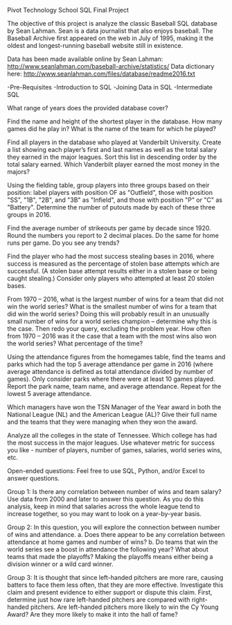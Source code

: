 Pivot Technology School SQL Final Project

The objective of this project is analyze the classic Baseball SQL database by Sean Lahman. Sean is a data journalist that also enjoys baseball. The Baseball Archive first appeared on the web in July of 1995, making it the oldest and longest-running baseball website still in existence.

Data has been made available online by Sean Lahman: http://www.seanlahman.com/baseball-archive/statistics/
Data dictionary here: http://www.seanlahman.com/files/database/readme2016.txt

-Pre-Requisites
-Introduction to SQL
-Joining Data in SQL
-Intermediate SQL

What range of years does the provided database cover?

Find the name and height of the shortest player in the database. How many games did he play in? What is the name of the team for which he played?

Find all players in the database who played at Vanderbilt University. Create a list showing each player’s first and last names as well as the total salary they earned in the major leagues. Sort this list in descending order by the total salary earned. Which Vanderbilt player earned the most money in the majors?

Using the fielding table, group players into three groups based on their position: label players with position OF as "Outfield", those with position "SS", "1B", "2B", and "3B" as "Infield", and those with position "P" or "C" as "Battery". Determine the number of putouts made by each of these three groups in 2016.

Find the average number of strikeouts per game by decade since 1920. Round the numbers you report to 2 decimal places. Do the same for home runs per game. Do you see any trends?

Find the player who had the most success stealing bases in 2016, where success is measured as the percentage of stolen base attempts which are successful. (A stolen base attempt results either in a stolen base or being caught stealing.) Consider only players who attempted at least 20 stolen bases.

From 1970 – 2016, what is the largest number of wins for a team that did not win the world series? What is the smallest number of wins for a team that did win the world series? Doing this will probably result in an unusually small number of wins for a world series champion – determine why this is the case. Then redo your query, excluding the problem year. How often from 1970 – 2016 was it the case that a team with the most wins also won the world series? What percentage of the time?

Using the attendance figures from the homegames table, find the teams and parks which had the top 5 average attendance per game in 2016 (where average attendance is defined as total attendance divided by number of games). Only consider parks where there were at least 10 games played. Report the park name, team name, and average attendance. Repeat for the lowest 5 average attendance.

Which managers have won the TSN Manager of the Year award in both the National League (NL) and the American League (AL)? Give their full name and the teams that they were managing when they won the award.

Analyze all the colleges in the state of Tennessee. Which college has had the most success in the major leagues. Use whatever metric for success you like - number of players, number of games, salaries, world series wins, etc.

Open-ended questions: Feel free to use SQL, Python, and/or Excel to answer questions.

Group 1: Is there any correlation between number of wins and team salary? Use data from 2000 and later to answer this question. As you do this analysis, keep in mind that salaries across the whole league tend to increase together, so you may want to look on a year-by-year basis.

Group 2: In this question, you will explore the connection between number of wins and attendance. a. Does there appear to be any correlation between attendance at home games and number of wins? b. Do teams that win the world series see a boost in attendance the following year? What about teams that made the playoffs? Making the playoffs means either being a division winner or a wild card winner.

Group 3: It is thought that since left-handed pitchers are more rare, causing batters to face them less often, that they are more effective. Investigate this claim and present evidence to either support or dispute this claim. First, determine just how rare left-handed pitchers are compared with right-handed pitchers. Are left-handed pitchers more likely to win the Cy Young Award? Are they more likely to make it into the hall of fame?
